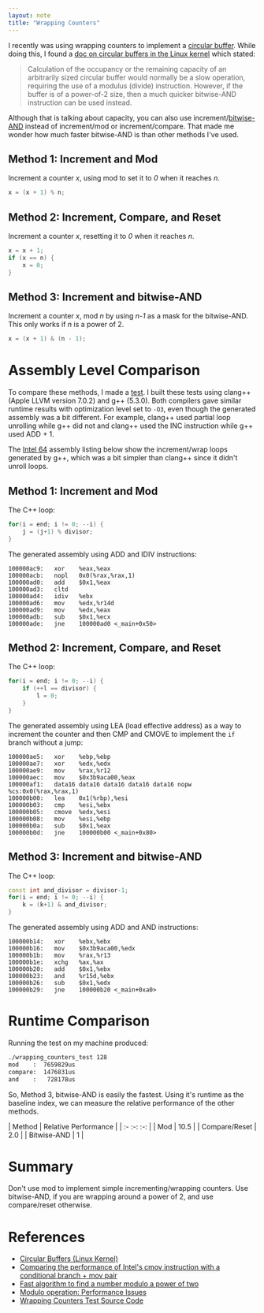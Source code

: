 ```yaml
---
layout: note
title: "Wrapping Counters"
---
```

I recently was using wrapping counters to implement a [circular buffer](https://en.wikipedia.org/wiki/Circular_buffer).
While doing this, I found
a [doc on circular buffers in the Linux kernel](https://www.kernel.org/doc/Documentation/circular-buffers.txt)
which stated:

> Calculation of the occupancy or the remaining capacity of an arbitrarily sized
> circular buffer would normally be a slow operation, requiring the use of a
> modulus (divide) instruction.  However, if the buffer is of a power-of-2 size,
> then a much quicker bitwise-AND instruction can be used instead.

Although that is talking about capacity, you can also use 
increment/[bitwise-AND](https://en.wikipedia.org/wiki/Bitwise_operation#AND)
instead of increment/mod or increment/compare. That made me wonder how much faster bitwise-AND
is than other methods I've used.

## Method 1: Increment and Mod

Increment a counter *x*, using mod to set it to *0* when it reaches *n*.

```c++
x = (x + 1) % n;
```

## Method 2: Increment, Compare, and Reset

Increment a counter *x*, resetting it to *0* when it reaches *n*.

```c++
x = x + 1;
if (x == n) {
    x = 0;
}
```

## Method 3: Increment and bitwise-AND

Increment a counter *x*, mod *n* by using *n-1* as a mask for the bitwise-AND.
This only works if *n* is a power of 2.

```c++
x = (x + 1) & (n - 1);
```

# Assembly Level Comparison

To compare these methods, I made a [test](https://github.com/drichardson/wrapping_counters/). I built 
these tests using clang++ (Apple LLVM version 7.0.2) and g++ (5.3.0). Both compilers gave
similar runtime results with optimization level set to `-O3`, even though the generated assembly
was a bit different. For example, clang++ used partial loop unrolling while g++ did not and clang++
used the INC instruction while g++ used ADD + 1.

The [Intel 64](https://en.wikipedia.org/wiki/X86-64#Intel_64) assembly listing below
show the increment/wrap loops generated by g++, which was a bit simpler than clang++ since it didn't unroll loops.

## Method 1: Increment and Mod

The C++ loop:

```c++
for(i = end; i != 0; --i) {
    j = (j+1) % divisor;
}
```

The generated assembly using ADD and IDIV instructions:

    100000ac9:   xor    %eax,%eax
    100000acb:   nopl   0x0(%rax,%rax,1)
    100000ad0:   add    $0x1,%eax
    100000ad3:   cltd
    100000ad4:   idiv   %ebx
    100000ad6:   mov    %edx,%r14d
    100000ad9:   mov    %edx,%eax
    100000adb:   sub    $0x1,%ecx
    100000ade:   jne    100000ad0 <_main+0x50>

## Method 2: Increment, Compare, and Reset

The C++ loop:

```c++
for(i = end; i != 0; --i) {
    if (++l == divisor) {
        l = 0;
    }
}
```

The generated assembly using LEA (load effective address) as a way to increment the counter and then CMP and CMOVE
to implement the `if` branch without a jump:

    100000ae5:   xor    %ebp,%ebp
    100000ae7:   xor    %edx,%edx
    100000ae9:   mov    %rax,%r12
    100000aec:   mov    $0x3b9aca00,%eax
    100000af1:   data16 data16 data16 data16 data16 nopw %cs:0x0(%rax,%rax,1)
    100000b00:   lea    0x1(%rbp),%esi
    100000b03:   cmp    %esi,%ebx
    100000b05:   cmove  %edx,%esi
    100000b08:   mov    %esi,%ebp
    100000b0a:   sub    $0x1,%eax
    100000b0d:   jne    100000b00 <_main+0x80>

## Method 3: Increment and bitwise-AND

The C++ loop:

```c++
const int and_divisor = divisor-1;
for(i = end; i != 0; --i) {
    k = (k+1) & and_divisor;
}
```


The generated assembly using ADD and AND instructions:

    100000b14:   xor    %ebx,%ebx
    100000b16:   mov    $0x3b9aca00,%edx
    100000b1b:   mov    %rax,%r13
    100000b1e:   xchg   %ax,%ax
    100000b20:   add    $0x1,%ebx
    100000b23:   and    %r15d,%ebx
    100000b26:   sub    $0x1,%edx
    100000b29:   jne    100000b20 <_main+0xa0>

# Runtime Comparison

Running the test on my machine produced:

```bash
./wrapping_counters_test 128
mod    :  7659829us
compare:  1476831us
and    :   728178us
```

So, Method 3, bitwise-AND is easily the fastest. Using it's runtime as the baseline index, we can
measure the relative performance of the other methods.

| Method         | Relative Performance |
| :- :-: :-: |
|  Mod           | 10.5 |
| Compare/Reset | 2.0 |
| Bitwise-AND | 1 |

# Summary
Don't use mod to implement simple incrementing/wrapping counters. Use
bitwise-AND, if you are wrapping around a power of 2, and use compare/reset otherwise.

# References
* [Circular Buffers (Linux Kernel)](https://www.kernel.org/doc/Documentation/circular-buffers.txt)
* [Comparing the performance of Intel's cmov instruction with a conditional branch + mov pair](https://github.com/xiadz/cmov)
* [Fast algorithm to find a number modulo a power of two](https://en.wikipedia.org/w/index.php?title=Power_of_two&oldid=713006569#Fast_algorithm_to_check_if_a_positive_number_is_a_power_of_two)
* [Modulo operation: Performance Issues](https://en.wikipedia.org/wiki/Modulo_operation#Performance_issues)
* [Wrapping Counters Test Source Code](https://github.com/drichardson/wrapping_counters/)
